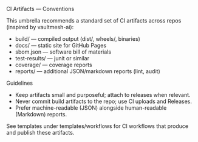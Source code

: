 CI Artifacts — Conventions

This umbrella recommends a standard set of CI artifacts across repos (inspired by vaultmesh-ai):

- build/ — compiled output (dist/, wheels/, binaries)
- docs/ — static site for GitHub Pages
- sbom.json — software bill of materials
- test-results/ — junit or similar
- coverage/ — coverage reports
- reports/ — additional JSON/markdown reports (lint, audit)

Guidelines

- Keep artifacts small and purposeful; attach to releases when relevant.
- Never commit build artifacts to the repo; use CI uploads and Releases.
- Prefer machine-readable (JSON) alongside human-readable (Markdown) reports.

See templates under templates/workflows for CI workflows that produce and publish these artifacts.

